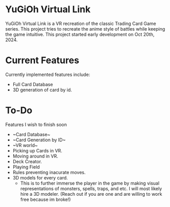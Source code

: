 # YuGiOh Virtual Link
 
YuGiOh Virtual Link is a VR recreation of the classic Trading Card Game series. This project tries to recreate the anime style of battles while keeping the game intuitive. This project started early development on Oct 20th, 2024.

# Current Features
Currently implemented features include:
* Full Card Database
* 3D generation of card by id.

# To-Do
Features I wish to finish soon
* ~Card Database~
* ~Card Generation by ID~
* ~VR world~
* Picking up Cards in VR.
* Moving around in VR.
* Deck Creator.
* Playing Field
* Rules preventing inacurate moves.
* 3D models for every card.
  - This is to further immerse the player in the game by making visual representations of monsters, spells, traps, and etc. I will most likely hire a 3D modeler. (Reach out if you are one and are willing to work free because im broke!)

